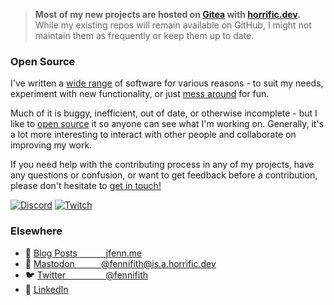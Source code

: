 > **Most of my new projects are hosted on [Gitea](https://code.horrific.dev/james) with [horrific.dev](https://horrific.dev/).** While my existing repos will remain available on GitHub, I might not maintain them as frequently or keep them up to date.

### Open Source

I've written a [wide range](https://jfenn.me/projects/) of software for various reasons - to suit my needs, experiment with new functionality, or just [mess around](https://jfenn.me/blog/2018-09-25-Exceptional-Traveler/) for fun.

Much of it is buggy, inefficient, out of date, or otherwise incomplete - but I like to [open source](https://jfenn.me/community/) it so anyone can see what I'm working on. Generally, it's a lot more interesting to interact with other people and collaborate on improving my work.

If you need help with the contributing process in any of my projects, have any questions or confusion, or want to get feedback before a contribution, please don't hesitate to [get in touch!](https://jfenn.me/contact/)

[![Discord](https://img.shields.io/discord/514625116706177035.svg?logo=discord&logoColor=ffffff&colorB=7289da&labelColor=303030&style=flat-square)](https://discord.jfenn.me/)
[![Twitch](https://shields.io/twitch/status/fennifith?logo=twitch&logoColor=ffffff&labelColor=303030&style=flat-square)](https://jfenn.me/links/twitch)

### Elsewhere

- 📓 [Blog Posts&emsp;&emsp;&emsp;&nbsp;jfenn.me](https://jfenn.me/blog/)
- 🐘 <a href="https://is.a.horrific.dev/@fennifith" rel="me">Mastodon&emsp;&emsp;&emsp;@fennifith&#8203;@is.a.horrific.dev</a>
- 🐦 [Twitter&emsp;&emsp;&emsp;&emsp;&nbsp;&nbsp;@fennifith](https://jfenn.me/links/twitter)
- 💼 [LinkedIn](https://jfenn.me/links/linkedin)
